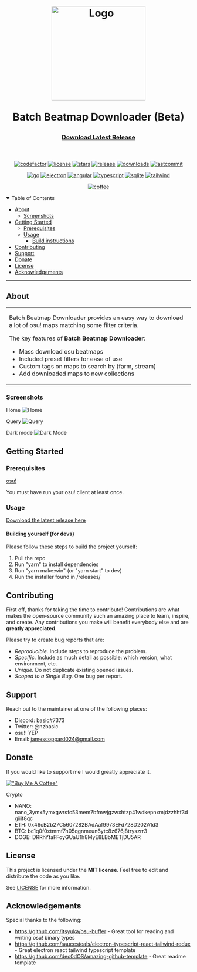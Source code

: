 <h1 align="center">
  <a href="https://github.com/nzbasic/batch-beatmap-downloader">
    <img src="https://user-images.githubusercontent.com/54062686/154786704-a8f12c81-1ec3-48e4-a1cb-9f74ed164a43.png" alt="Logo" width="256" height="256">
  </a>

  
  Batch Beatmap Downloader (Beta)
</h1>

<div align="center">
  <h3><a href="https://github.com/nzbasic/batch-beatmap-downloader/releases/latest">Download Latest Release</a><h3>
</div>

<div align="center">
<br />
 
  
[![codefactor](https://img.shields.io/codefactor/grade/github/nzbasic/batch-beatmap-downloader?style=flat-square)](https://github.com/nzbasic/batch-beatmap-downloader)
[![license](https://img.shields.io/github/license/nzbasic/batch-beatmap-downloader?style=flat-square)](LICENSE)
[![stars](https://img.shields.io/github/stars/nzbasic/batch-beatmap-downloader?style=flat-square)](https://github.com/nzbasic/Collection-Helper)
[![release](https://img.shields.io/github/v/release/nzbasic/batch-beatmap-downloader?style=flat-square)](https://github.com/nzbasic/Collection-Helper)
[![downloads](https://img.shields.io/github/downloads/nzbasic/batch-beatmap-downloader/total?style=flat-square)](https://github.com/nzbasic/Collection-Helper)
[![lastcommit](https://img.shields.io/github/last-commit/nzbasic/batch-beatmap-downloader?style=flat-square)](https://github.com/nzbasic/Collection-Helper)
  
[![go](https://img.shields.io/badge/Go-00ADD8?style=for-the-badge&logo=go&logoColor=white)](https://github.com/golang/go)
[![electron](https://img.shields.io/badge/Electron-2B2E3A?style=for-the-badge&logo=electron&logoColor=9FEAF9)](https://github.com/electron/electron)
[![angular](https://img.shields.io/badge/React-20232A?style=for-the-badge&logo=react&logoColor=61DAFB)](https://github.com/angular/angular)
[![typescript](https://img.shields.io/badge/TypeScript-007ACC?style=for-the-badge&logo=typescript&logoColor=white)](https://github.com/microsoft/TypeScript)
[![sqlite](https://img.shields.io/badge/SQLite-07405E?style=for-the-badge&logo=sqlite&logoColor=white)](https://github.com/sqlite/sqlite)
[![tailwind](https://img.shields.io/badge/Tailwind_CSS-38B2AC?style=for-the-badge&logo=tailwind-css&logoColor=white)](https://github.com/tailwindlabs/tailwindcss)

  
[![coffee](https://img.shields.io/badge/Buy_Me_A_Coffee-FFDD00?style=for-the-badge&logo=buy-me-a-coffee&logoColor=black)](https://www.buymeacoffee.com/nzbasic)
  
</div>

<details open="open">
<summary>Table of Contents</summary>

- [About](#about)
  - [Screenshots](#screenshots)
- [Getting Started](#getting-started)
  - [Prerequisites](#prerequisites)
  - [Usage](#usage)
    - [Build instructions](#building-yourself-for-devs)
- [Contributing](#contributing)
- [Support](#support)
- [Donate](#donate)
- [License](#license)
- [Acknowledgements](#acknowledgements)

</details>

---

## About

<table>
<tr>
<td>

Batch Beatmap Downloader provides an easy way to download a lot of osu! maps matching some filter criteria. 

The key features of **Batch Beatmap Downloader**:

- Mass download osu beatmaps
- Included preset filters for ease of use
- Custom tags on maps to search by (farm, stream)
- Add downloaded maps to new collections

</td>
</tr>
</table>

### Screenshots

Home
![Home](https://user-images.githubusercontent.com/54062686/154786856-8cf3f8c3-880a-46b3-b28c-d8a3a6238981.png)

Query
![Query](https://user-images.githubusercontent.com/54062686/154786866-846fa2c5-3280-4ea9-ad60-76ed464fa211.png)

Dark mode
![Dark Mode](https://user-images.githubusercontent.com/54062686/154786907-3f6390e4-d6f0-43e9-aa1a-5b49f4637c59.png)


## Getting Started

### Prerequisites

[osu!](https://osu.ppy.sh)

You must have run your osu! client at least once.

### Usage

<a href="https://github.com/nzbasic/Collection-Helper/releases/latest">Download the latest release here</a>

#### Building yourself (for devs)

Please follow these steps to build the project yourself:

1. Pull the repo
2. Run "yarn" to install dependencies
3. Run "yarn make:win" (or "yarn start" to dev)
4. Run the installer found in /releases/

## Contributing

First off, thanks for taking the time to contribute! Contributions are what makes the open-source community such an amazing place to learn, inspire, and create. Any contributions you make will benefit everybody else and are **greatly appreciated**.

Please try to create bug reports that are:

- _Reproducible._ Include steps to reproduce the problem.
- _Specific._ Include as much detail as possible: which version, what environment, etc.
- _Unique._ Do not duplicate existing opened issues.
- _Scoped to a Single Bug._ One bug per report.

## Support

Reach out to the maintainer at one of the following places:

- Discord: basic#7373
- Twitter: @nzbasic
- osu!: YEP
- Email: jamescoppard024@gmail.com

## Donate

If you would like to support me I would greatly appreciate it. 

[!["Buy Me A Coffee"](https://www.buymeacoffee.com/assets/img/custom_images/orange_img.png)](https://www.buymeacoffee.com/nzbasic)

Crypto
- NANO: nano_3ymx5ymxgwrsfc53mem7bfmwjgzwxhtzp41wdkepnxmjdzzhhf3dgiiif8qc
- ETH: 0x46cB2b27C5607282BAdAaf9973EFd728D202A1d3
- BTC: bc1q0f0xtmmf7n05qgnmeun6ytc8z676j8tryszrr3
- DOGE: DRRhYtaFFoyGUaU1h8MyE8LBbMETjDU5AR

## License

This project is licensed under the **MIT license**. Feel free to edit and distribute the code as you like.

See [LICENSE](LICENSE) for more information.

## Acknowledgements

Special thanks to the following:

- <https://github.com/Itsyuka/osu-buffer> - Great tool for reading and writing osu! binary types
- <https://github.com/saucesteals/electron-typescript-react-tailwind-redux> - Great electron react tailwind typescript template
- <https://github.com/dec0dOS/amazing-github-template> - Great readme template
